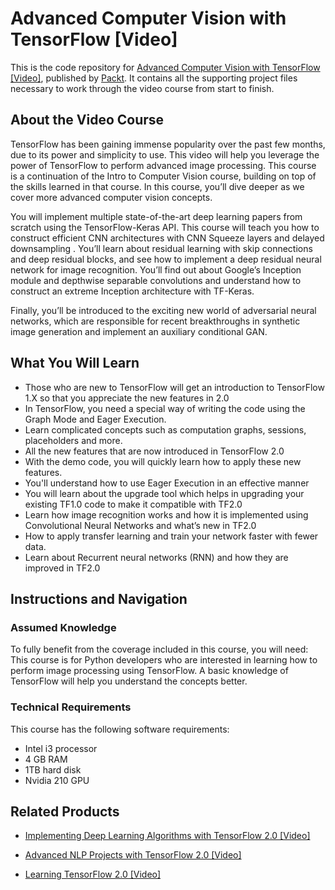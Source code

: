 # Advanced Computer Vision with TensorFlow [Video]
This is the code repository for [Advanced Computer Vision with TensorFlow [Video]](https://www.packtpub.com/big-data-and-business-intelligence/learning-tensorflow-20-video?utm_source=github&utm_medium=repository&utm_campaign=9781789951370), published by [Packt](https://www.packtpub.com/?utm_source=github). It contains all the supporting project files necessary to work through the video course from start to finish.
## About the Video Course
TensorFlow has been gaining immense popularity over the past few months, due to its power and simplicity to use. This video will help you leverage the power of TensorFlow to perform advanced image processing. This course is a continuation of the Intro to Computer Vision course, building on top of the skills learned in that course. In this course, you’ll dive deeper as we cover more advanced computer vision concepts. 

You will implement multiple state-of-the-art deep learning papers from scratch using the TensorFlow-Keras API. This course will teach you how to construct efficient CNN architectures with CNN Squeeze layers and delayed downsampling . You’ll learn about residual learning with skip connections and deep residual blocks, and see how to implement a deep residual neural network for image recognition. You’ll find out about Google’s Inception module and depthwise separable convolutions and understand how to construct an extreme Inception architecture with TF-Keras.

Finally, you’ll be introduced to the exciting new world of adversarial neural networks, which are responsible for recent breakthroughs in synthetic image generation and implement an auxiliary conditional GAN.

<H2>What You Will Learn</H2>
<DIV class=book-info-will-learn-text>
<UL>
<LI>Those who are new to TensorFlow will get an introduction to TensorFlow 1.X so that you appreciate the new features in 2.0 
<LI>In TensorFlow, you need a special way of writing the code using the Graph Mode and Eager Execution. 
<LI>Learn complicated concepts such as computation graphs, sessions, placeholders and more. 
<LI>All the new features that are now introduced in TensorFlow 2.0 
<LI>With the demo code, you will quickly learn how to apply these new features. 
<LI>You'll understand how to use Eager Execution in an effective manner 
<LI>You will learn about the upgrade tool which helps in upgrading your existing TF1.0 code to make it compatible with TF2.0 
<LI>Learn how image recognition works and how it is implemented using Convolutional Neural Networks and what’s new in TF2.0 
<LI>How to apply transfer learning and train your network faster with fewer data. 
<LI>Learn about Recurrent neural networks (RNN) and how they are improved in TF2.0 </LI></UL></DIV>

## Instructions and Navigation
### Assumed Knowledge
To fully benefit from the coverage included in this course, you will need:<br/>
This course is for Python developers who are interested in learning how to perform image processing using TensorFlow. A basic knowledge of TensorFlow will help you understand the concepts better.
### Technical Requirements
This course has the following software requirements:<br/>
- Intel i3 processor
- 4 GB RAM
- 1TB hard disk
- Nvidia 210 GPU

## Related Products
* [Implementing Deep Learning Algorithms with TensorFlow 2.0 [Video]](https://www.packtpub.com/big-data-and-business-intelligence/learning-tensorflow-20-video?utm_source=github&utm_medium=repository&utm_campaign=9781789951370)

* [Advanced NLP Projects with TensorFlow 2.0 [Video]](https://www.packtpub.com/big-data-and-business-intelligence/learning-tensorflow-20-video?utm_source=github&utm_medium=repository&utm_campaign=9781789951370)

* [Learning TensorFlow 2.0 [Video]](https://www.packtpub.com/big-data-and-business-intelligence/learning-tensorflow-20-video?utm_source=github&utm_medium=repository&utm_campaign=9781789951370)

